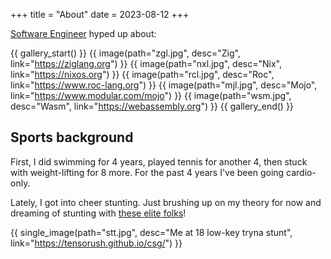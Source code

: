 +++
title = "About"
date = 2023-08-12
+++

[Software Engineer](https://tensorush.github.io/cv/en.pdf) hyped up about:

{{ gallery_start() }}
{{ image(path="zgl.jpg", desc="Zig", link="https://ziglang.org") }}
{{ image(path="nxl.jpg", desc="Nix", link="https://nixos.org") }}
{{ image(path="rcl.jpg", desc="Roc", link="https://www.roc-lang.org") }}
{{ image(path="mjl.jpg", desc="Mojo", link="https://www.modular.com/mojo") }}
{{ image(path="wsm.jpg", desc="Wasm", link="https://webassembly.org") }}
{{ gallery_end() }}

## Sports background

First, I did swimming for 4 years, played tennis for another 4, then stuck with weight-lifting for 8 more. For the past 4 years I've been going cardio-only.

Lately, I got into cheer stunting. Just brushing up on my theory for now and dreaming of stunting with [these elite folks](@/csg.md)!

{{ single_image(path="stt.jpg", desc="Me at 18 low-key tryna stunt", link="https://tensorush.github.io/csg/") }}
